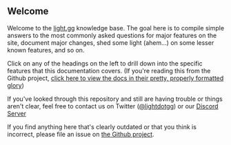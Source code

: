 ## Welcome

Welcome to the [light.gg](light.gg) knowledge base. The goal here is to compile simple answers to the most commonly asked questions for major features on the site, document major changes, shed some light (ahem...) on some lesser known features, and so on.

Click on any of the headings on the left to drill down into the specific features that this documentation covers. (If you're reading this from the Github project, [click here to view the docs in their pretty, properly formatted glory](https://docs.light.gg))

If you've looked through this repository and still are having trouble or things aren't clear, feel free to contact us on Twitter ([@lightdotgg](https://twitter.com/lightdotgg)) or our [Discord Server](https://discord.gg/pmHRd5U)

If you find anything here that's clearly outdated or that you think is incorrect, please file an issue on [the Github project](https://github.com/afpac/lightggfaqs).

